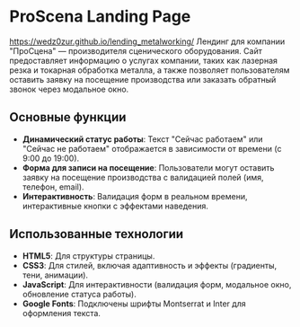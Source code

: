 # ProScena Landing Page
https://wedz0zur.github.io/lending_metalworking/
Лендинг для компании "ПроСцена" — производителя сценического оборудования. Сайт предоставляет информацию о услугах компании, таких как лазерная резка и токарная обработка металла, а также позволяет пользователям оставить заявку на посещение производства или заказать обратный звонок через модальное окно.

## Основные функции
- **Динамический статус работы**: Текст "Сейчас работаем" или "Сейчас не работаем" отображается в зависимости от времени (с 9:00 до 19:00).
- **Форма для записи на посещение**: Пользователи могут оставить заявку на посещение производства с валидацией полей (имя, телефон, email).
- **Интерактивность**: Валидация форм в реальном времени, интерактивные кнопки с эффектами наведения.

## Использованные технологии
- **HTML5**: Для структуры страницы.
- **CSS3**: Для стилей, включая адаптивность и эффекты (градиенты, тени, анимации).
- **JavaScript**: Для интерактивности (валидация форм, модальное окно, обновление статуса работы).
- **Google Fonts**: Подключены шрифты Montserrat и Inter для оформления текста.
